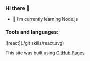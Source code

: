 ### Hi there 👋

- 🌱 I’m currently learning Node.js

<!-- ![Anurag's GitHub stats](https://github-readme-stats.vercel.app/api?username=ylyanovikova&theme=vue&show_icons=true) -->

### Tools and languages:

![react](./git skills/react.svg)

This site was built using [GitHub Pages](https://pages.github.com/)

